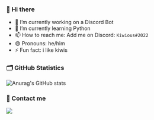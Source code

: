 ### 👋 Hi there

- 🔭 I’m currently working on a Discord Bot
- 🌱 I’m currently learning Python
- 📫 How to reach me: Add me on Discord: `Kiwious#2022`
- 😄 Pronouns: he/him
- ⚡ Fun fact: i like kiwis

### 🗂️ GitHub Statistics
![Anurag's GitHub stats](https://github-readme-stats.vercel.app/api?username=Kiwious&show_icons=true&theme=discord_old_blurple)



### 💬 Contact me
![](https://discord.c99.nl/widget/theme-4/733403498766401554.png)

<!--
**Kiwious/Kiwious** is a ✨ _special_ ✨ repository because its `README.md` (this file) appears on your GitHub profile.

Here are some ideas to get you started:

- 🔭 I’m currently working on ...
- 🌱 I’m currently learning ...
- 👯 I’m looking to collaborate on ...
- 🤔 I’m looking for help with ...
- 💬 Ask me about ...
- 📫 How to reach me: ...
- 😄 Pronouns: ...
- ⚡ Fun fact: ...
-->
